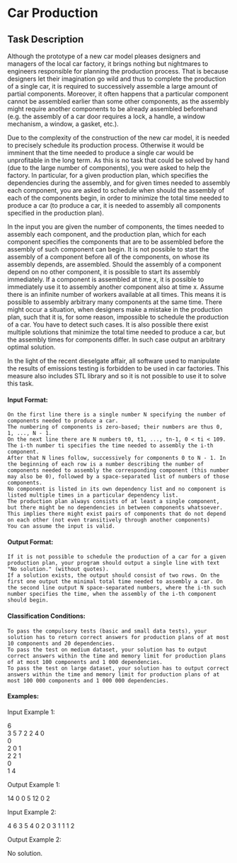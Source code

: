 # Car Production



## Task Description

 Although the prototype of a new car model pleases designers and managers of the local car factory, it brings nothing but nightmares to engineers responsible for planning the production process. That is because designers let their imagination go wild and thus to complete the production of a single car, it is required to successively assemble a large amount of partial components. Moreover, it often happens that a particular component cannot be assembled earlier than some other components, as the assembly might require another components to be already assembled beforehand (e.g. the assembly of a car door requires a lock, a handle, a window mechanism, a window, a gasket, etc.).

Due to the complexity of the construction of the new car model, it is needed to precisely schedule its production process. Otherwise it would be imminent that the time needed to produce a single car would be unprofitable in the long term. As this is no task that could be solved by hand (due to the large number of components), you were asked to help the factory. In particular, for a given production plan, which specifies the dependencies during the assembly, and for given times needed to assembly each component, you are asked to schedule when should the assembly of each of the components begin, in order to minimize the total time needed to produce a car (to produce a car, it is needed to assembly all components specified in the production plan).

In the input you are given the number of components, the times needed to assembly each component, and the production plan, which for each component specifies the components that are to be assembled before the assembly of such component can begin. It is not possible to start the assembly of a component before all of the components, on whose its assembly depends, are assembled. Should the assembly of a component depend on no other component, it is possible to start its assembly immediately. If a component is assembled at time x, it is possible to immediately use it to assembly another component also at time x. Assume there is an infinite number of workers available at all times. This means it is possible to assembly arbitrary many components at the same time. There might occur a situation, when designers make a mistake in the production plan, such that it is, for some reason, impossible to schedule the production of a car. You have to detect such cases. It is also possible there exist multiple solutions that minimize the total time needed to produce a car, but the assembly times for components differ. In such case output an arbitrary optimal solution.

In the light of the recent dieselgate affair, all software used to manipulate the results of emissions testing is forbidden to be used in car factories. This measure also includes STL library and so it is not possible to use it to solve this task.

#### Input Format:

    On the first line there is a single number N specifying the number of components needed to produce a car.
    The numbering of components is zero-based; their numbers are thus 0, 1, ..., N - 1.
    On the next line there are N numbers t0, t1, ..., tn-1, 0 < ti < 109. The i-th number ti specifies the time needed to assembly the i-th component.
    After that N lines follow, successively for components 0 to N - 1. In the beginning of each row is a number describing the number of components needed to assembly the corresponding component (this number may also be 0), followed by a space-separated list of numbers of those components.
    No component is listed in its own dependency list and no component is listed multiple times in a particular dependency list.
    The production plan always consists of at least a single component, but there might be no dependencies in between components whatsoever. This implies there might exist pairs of components that do not depend on each other (not even transitively through another components)
    You can assume the input is valid.

#### Output Format:

    If it is not possible to schedule the production of a car for a given production plan, your program should output a single line with text "No solution." (without quotes).
    If a solution exists, the output should consist of two rows. On the first one output the minimal total time needed to assembly a car. On the second line output N space-separated numbers, where the i-th such number specifies the time, when the assembly of the i-th component should begin.

#### Classification Conditions:

    To pass the compulsory tests (basic and small data tests), your solution has to return correct answers for production plans of at most 10 components and 20 dependencies.
    To pass the test on medium dataset, your solution has to output correct answers within the time and memory limit for production plans of at most 100 components and 1 000 dependencies.
    To pass the test on large dataset, your solution has to output correct answers within the time and memory limit for production plans of at most 100 000 components and 1 000 000 dependencies.

#### Examples:
Input Example 1:

6             
3 5 7 2 2 4 
0           
0           
2 0 1       
2 2 1       
0           
1 4 

Output Example 1:

14
0 0 5 12 0 2

Input Example 2:

4
6 3 5 4
0
2 0 3
1 1
1 2

Output Example 2:

No solution.


